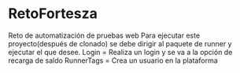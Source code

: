 # RetoFortesza
Reto de automatización de pruebas web
Para ejecutar este proyecto(después de clonado) se debe dirigir al paquete de runner y ejecutar el que desee.
Login = Realiza un login y se va a la opción de recarga de saldo
RunnerTags = Crea un usuario en la plataforma
